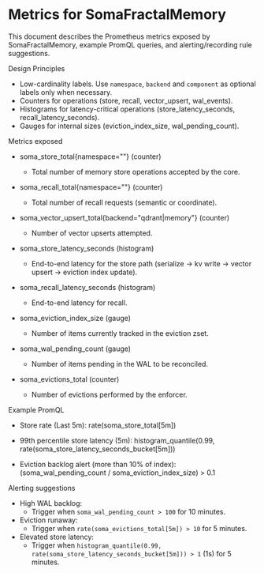 Metrics for SomaFractalMemory
=============================

This document describes the Prometheus metrics exposed by SomaFractalMemory, example PromQL queries, and alerting/recording rule suggestions.

Design Principles

- Low-cardinality labels. Use `namespace`, `backend` and `component` as optional labels only when necessary.
- Counters for operations (store, recall, vector_upsert, wal_events).
- Histograms for latency-critical operations (store_latency_seconds, recall_latency_seconds).
- Gauges for internal sizes (eviction_index_size, wal_pending_count).

Metrics exposed

- soma_store_total{namespace=""} (counter)
  - Total number of memory store operations accepted by the core.

- soma_recall_total{namespace=""} (counter)
  - Total number of recall requests (semantic or coordinate).

- soma_vector_upsert_total{backend="qdrant|memory"} (counter)
  - Number of vector upserts attempted.

- soma_store_latency_seconds (histogram)
  - End-to-end latency for the store path (serialize -> kv write -> vector upsert -> eviction index update).

- soma_recall_latency_seconds (histogram)
  - End-to-end latency for recall.

- soma_eviction_index_size (gauge)
  - Number of items currently tracked in the eviction zset.

- soma_wal_pending_count (gauge)
  - Number of items pending in the WAL to be reconciled.

- soma_evictions_total (counter)
  - Number of evictions performed by the enforcer.

Example PromQL

- Store rate (Last 5m):
  rate(soma_store_total[5m])

- 99th percentile store latency (5m):
  histogram_quantile(0.99, rate(soma_store_latency_seconds_bucket[5m]))

- Eviction backlog alert (more than 10% of index):
  (soma_wal_pending_count / soma_eviction_index_size) > 0.1

Alerting suggestions

- High WAL backlog:
  - Trigger when `soma_wal_pending_count > 100` for 10 minutes.
- Eviction runaway:
  - Trigger when `rate(soma_evictions_total[5m]) > 10` for 5 minutes.
- Elevated store latency:
  - Trigger when `histogram_quantile(0.99, rate(soma_store_latency_seconds_bucket[5m])) > 1` (1s) for 5 minutes.
